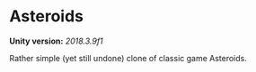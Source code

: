 # Asteroids  

**Unity version:** *2018.3.9f1*  

Rather simple (yet still undone) clone of classic game Asteroids.  
